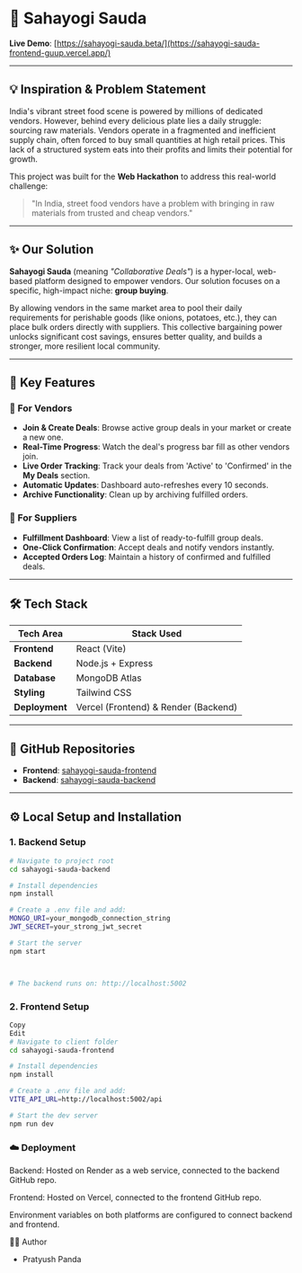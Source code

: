 # 🤝 Sahayogi Sauda

**Live Demo**: [https://sahayogi-sauda.beta/](https://sahayogi-sauda-frontend-guup.vercel.app/)

---

## 💡 Inspiration & Problem Statement

India's vibrant street food scene is powered by millions of dedicated vendors. However, behind every delicious plate lies a daily struggle: sourcing raw materials. Vendors operate in a fragmented and inefficient supply chain, often forced to buy small quantities at high retail prices. This lack of a structured system eats into their profits and limits their potential for growth.

This project was built for the **Web Hackathon** to address this real-world challenge:

> "In India, street food vendors have a problem with bringing in raw materials from trusted and cheap vendors."

---

## ✨ Our Solution

**Sahayogi Sauda** (meaning *"Collaborative Deals"*) is a hyper-local, web-based platform designed to empower vendors. Our solution focuses on a specific, high-impact niche: **group buying**.

By allowing vendors in the same market area to pool their daily requirements for perishable goods (like onions, potatoes, etc.), they can place bulk orders directly with suppliers. This collective bargaining power unlocks significant cost savings, ensures better quality, and builds a stronger, more resilient local community.

---

## 🚀 Key Features

### 🔹 For Vendors
- **Join & Create Deals**: Browse active group deals in your market or create a new one.
- **Real-Time Progress**: Watch the deal's progress bar fill as other vendors join.
- **Live Order Tracking**: Track your deals from 'Active' to 'Confirmed' in the **My Deals** section.
- **Automatic Updates**: Dashboard auto-refreshes every 10 seconds.
- **Archive Functionality**: Clean up by archiving fulfilled orders.

### 🔹 For Suppliers
- **Fulfillment Dashboard**: View a list of ready-to-fulfill group deals.
- **One-Click Confirmation**: Accept deals and notify vendors instantly.
- **Accepted Orders Log**: Maintain a history of confirmed and fulfilled deals.

---

## 🛠️ Tech Stack

| Tech Area  | Stack Used                 |
|------------|----------------------------|
| **Frontend** | React (Vite)              |
| **Backend**  | Node.js + Express         |
| **Database** | MongoDB Atlas             |
| **Styling**  | Tailwind CSS              |
| **Deployment** | Vercel (Frontend) & Render (Backend) |

---

## 🔗 GitHub Repositories

- **Frontend**: [sahayogi-sauda-frontend](https://github.com/pratyushpanda91/sahayogi-sauda-frontend)
- **Backend**: [sahayogi-sauda-backend](https://github.com/pratyushpanda91/sahayogi-sauda-backend)

---



## ⚙️ Local Setup and Installation

### 1. Backend Setup

```bash
# Navigate to project root
cd sahayogi-sauda-backend

# Install dependencies
npm install

# Create a .env file and add:
MONGO_URI=your_mongodb_connection_string
JWT_SECRET=your_strong_jwt_secret

# Start the server
npm start



# The backend runs on: http://localhost:5002
```
### 2. Frontend Setup
```bash
Copy
Edit
# Navigate to client folder
cd sahayogi-sauda-frontend

# Install dependencies
npm install

# Create a .env file and add:
VITE_API_URL=http://localhost:5002/api

# Start the dev server
npm run dev

```
### ☁️ Deployment
 Backend: Hosted on Render as a web service, connected to the backend GitHub repo.

 Frontend: Hosted on Vercel, connected to the frontend GitHub repo.

Environment variables on both platforms are configured to connect backend and frontend.

👨‍💻 Author
- Pratyush Panda
